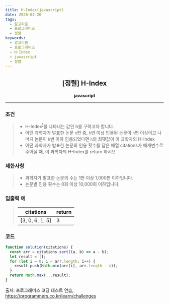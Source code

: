 ```yaml
---
title: H-Index(javascript)
date: 2020-04-20
tags:
  - 알고리즘
  - 프로그래머스
  - 정렬
keywords:
  - 알고리즘
  - 프로그래머스
  - H-Index
  - javascript
  - 정렬
---
```


## <center>[정렬] H-Index</center>

**<center>javascript</center>**

---

### 조건

> - H-Index<sup>[1](https://en.wikipedia.org/wiki/H-index)</sup>를 나타내는 값인 h를 구하고자 합니다.
> - 어떤 과학자가 발표한 논문 `n`편 중, `h`번 이상 인용된 논문이 `h`편 이상이고 나머지 논문이 `h`번 이하 인용되었다면 `h`의 최댓값이 이 과학자의 H-Index
> - 어떤 과학자가 발표한 논문의 인용 횟수를 담은 배열 citations가 매개변수로 주어질 때, 이 과학자의 H-Index를 return 하시오

### 제한사항

> - 과학자가 발표한 논문의 수는 1편 이상 1,000편 이하입니다.
> - 논문별 인용 횟수는 0회 이상 10,000회 이하입니다.

### 입출력 예

> | citations       | return |
> | --------------- | ------ |
> | [3, 0, 6, 1, 5] | 3      |

### 코드

```javascript
function solution(citations) {
  const arr = citations.sort((a, b) => a - b);
  let result = [];
  for (let i = 0; i < arr.length; i++) {
    result.push(Math.min(arr[i], arr.length - i));
  }
  return Math.max(...result);
}
```

출처: 프로그래머스 코딩 테스트 연습, https://programmers.co.kr/learn/challenges
